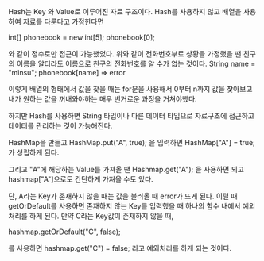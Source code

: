 Hash는 Key 와 Value로 이루어진 자료 구조이다.
Hash를 사용하지 않고 배열을 사용하여 자료를 다룬다고 가정한다면 

int[] phonebook = new int[5];
phonebook[0];

와 같이 정수로만 접근이 가능했었다.
위와 같이 전화번호부로 상황을 가정했을 땐 친구의 이름을 알더라도 이름으로 친구의 전화번호를 알 수가 없는 것이다.
String name = "minsu";
phonebook[name] => error

이렇게 배열의 형태에서 값을 찾을 때는 for문을 사용해서 0부터 n까지 값을 찾아보고 내가 원하는 값을 꺼내와야하는 매우 번거로운 과정을 거쳐야했다.

하지만 Hash를 사용하면 String 타입이나 다른 데이터 타입으로 자료구조에 접근하고 데이터를 관리하는 것이 가능해진다.

HashMap을 만들고 HashMap.put("A", true); 을 입력하면
HashMap["A"] = true; 가 성립하게 된다.

그리고 "A"에 해당하는 Value를 가져올 땐 Hashmap.get("A"); 을 사용하면 되고 
hashmap["A"]으로도 간단하게 가져올 수도 있다.

단, A라는 Key가 존재하지 않을 때는 값을 불러올 때 error가 뜨게 된다.
이럴 때 getOrDefault를 사용하면 존재하지 않는 Key를 입력했을 때 하나의 함수 내에서 예외처리를 하게 된다.
만약 C라는 Key값이 존재하지 않을 때,

hashmap.getOrDefault("C", false);

를 사용하면 hashmap.get("C") = false; 라고 예외처리를 하게 되는 것이다.
